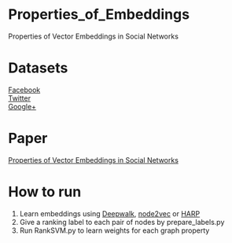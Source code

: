 # Properties_of_Embeddings
Properties of Vector Embeddings in Social Networks

# Datasets
[Facebook](https://snap.stanford.edu/data/egonets-Facebook.html) <br />
[Twitter](https://snap.stanford.edu/data/egonets-Twitter.html) <br />
[Google+](https://snap.stanford.edu/data/egonets-Gplus.html) <br />



# Paper
[Properties of Vector Embeddings in Social Networks](https://www.mdpi.com/1999-4893/10/4/109/pdf-vor)


# How to run
1) Learn embeddings using [Deepwalk](https://github.com/phanein/deepwalk), [node2vec](https://github.com/aditya-grover/node2vec) or [HARP](https://github.com/GTmac/HARP) <br />
2) Give a ranking label to each pair of nodes by prepare_labels.py  <br />
3) Run RankSVM.py to learn weights for each graph property <br />

